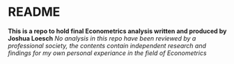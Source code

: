 # README

**This is a repo to hold final Econometrics analysis written and produced by Joshua Loesch**
*No analysis in this repo have been reviewed by a professional society, the contents contain independent research and findings for my own personal experiance in the field of Econometrics*
